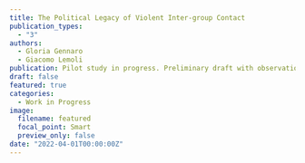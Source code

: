 ```yaml
---
title: The Political Legacy of Violent Inter-group Contact
publication_types:
  - "3"
authors:
  - Gloria Gennaro
  - Giacomo Lemoli
publication: Pilot study in progress. Preliminary draft with observational data available upon request
draft: false
featured: true
categories:
  - Work in Progress
image:
  filename: featured
  focal_point: Smart
  preview_only: false
date: "2022-04-01T00:00:00Z"
---
```

